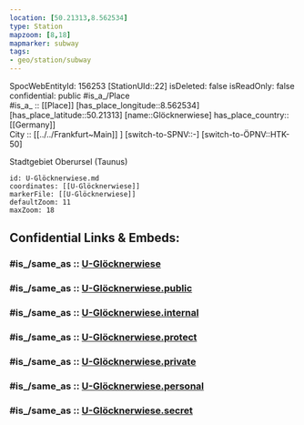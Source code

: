 ```yaml
---
location: [50.21313,8.562534] 
type: Station 
mapzoom: [8,18] 
mapmarker: subway 
tags:
- geo/station/subway
---
```

SpocWebEntityId: 156253
[StationUId::22] 
isDeleted: false
isReadOnly: false
confidential: public
#is_a_/Place  
#is_a_ :: [[Place]] 
[has_place_longitude::8.562534] 
[has_place_latitude::50.21313] 
[name::Glöcknerwiese] 
has_place_country:: [[Germany]]  
City :: [[../../Frankfurt~Main]] ] 
[switch-to-SPNV::-] 
[switch-to-ÖPNV::HTK-50] 

Stadtgebiet Oberursel (Taunus)

```leaflet
id: U-Glöcknerwiese.md
coordinates: [[U-Glöcknerwiese]] 
markerFile: [[U-Glöcknerwiese]] 
defaultZoom: 11 
maxZoom: 18
```


## Confidential Links & Embeds: 

### #is_/same_as :: [U-Glöcknerwiese](/_Standards/Earth/Continent/Europe/Europe~Central/Germany/Germany~West/Hessen/counties~Hessen/Frankfurt~Main/Stations-FFM~U/U-Glöcknerwiese.md) 

### #is_/same_as :: [U-Glöcknerwiese.public](/_public/Earth/Continent/Europe/Europe~Central/Germany/Germany~West/Hessen/counties~Hessen/Frankfurt~Main/Stations-FFM~U/U-Glöcknerwiese.public.md) 

### #is_/same_as :: [U-Glöcknerwiese.internal](/_internal/Earth/Continent/Europe/Europe~Central/Germany/Germany~West/Hessen/counties~Hessen/Frankfurt~Main/Stations-FFM~U/U-Glöcknerwiese.internal.md) 

### #is_/same_as :: [U-Glöcknerwiese.protect](/_protect/Earth/Continent/Europe/Europe~Central/Germany/Germany~West/Hessen/counties~Hessen/Frankfurt~Main/Stations-FFM~U/U-Glöcknerwiese.protect.md) 

### #is_/same_as :: [U-Glöcknerwiese.private](/_private/Earth/Continent/Europe/Europe~Central/Germany/Germany~West/Hessen/counties~Hessen/Frankfurt~Main/Stations-FFM~U/U-Glöcknerwiese.private.md) 

### #is_/same_as :: [U-Glöcknerwiese.personal](/_personal/Earth/Continent/Europe/Europe~Central/Germany/Germany~West/Hessen/counties~Hessen/Frankfurt~Main/Stations-FFM~U/U-Glöcknerwiese.personal.md) 

### #is_/same_as :: [U-Glöcknerwiese.secret](/_secret/Earth/Continent/Europe/Europe~Central/Germany/Germany~West/Hessen/counties~Hessen/Frankfurt~Main/Stations-FFM~U/U-Glöcknerwiese.secret.md)

